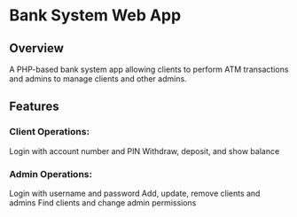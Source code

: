 ﻿# Bank System Web App
 
## Overview
A PHP-based bank system app allowing clients to perform ATM transactions and admins to manage clients and other admins.

## Features
### Client Operations:
Login with account number and PIN
Withdraw, deposit, and show balance
### Admin Operations:
Login with username and password
Add, update, remove clients and admins
Find clients and change admin permissions
